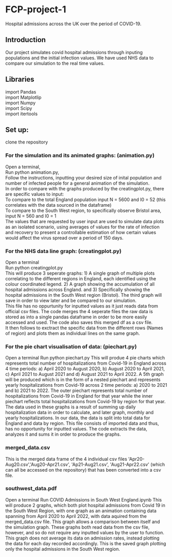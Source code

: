 # FCP-project-1
Hospital admissions across the UK over the period of COVID-19. 

## Introduction
Our project simulates covid hospital admissions through inputing populations and the initial infection values. We have used NHS data to compare our simulation to the real time values.

## Libraries
import Pandas <br />
import Matplotlip <br />
import Numpy <br />
import Scipy <br />
import itertools <br />

## Set up:
clone the repository

### For the simulation and its animated graphs: (animation.py)
Open a terminal, <br />
Run python animation.py, <br />
Follow the instructions, inputting your desired size of inital population and number of infected people for a general animation of the simulation. <br />
In order to compare with the graphs produced by the creatingplot.py, there are specific values to input: <br />
To compare to the total England population input N = 5600 and I0 = 52 (this correlates with the data sourced in the dataframe) <br />
To compare to the South West region, to specifically observe Bristol area, input N = 560 and I0 = 1 <br />
The values that are requested by user input are used to simulate data plots as an isolated scenario, using averages of values for the rate of infection and recovery to present a controllable estimation of how certain values would affect the virus spread over a period of 150 days.

### For the NHS data line graph: (creatingplot.py)
Open a terminal <br />
Run python creatingplot.py <br />
This will produce 3 seperate graphs: 1) A single graph of multiple plots correlating to the different regions in England, each identified using the colour coordinated legend. 2) A graph showing the accumulation of all hospital admissions across England. and 3) Specifically showing the hospital admissions in the South West region (Bristol). The third graph will save in order to view later and be compared to our simulation. <br />
This file has no oppurtunity for inputted values as it just reads data from official csv files. The code merges the 4 seperate files the raw data is stored as into a single pandas dataframe in order to be more easily accessed and used. The code also saves this merged df as a csv file. <br /> 
It then follows to exctract the specific data from the different rows (Names of region) and plots them as individual lines on the same graph. 

### For the pie chart visualisation of data: (piechart.py)
Open a terminal
Run python piechart.py
This will produe 4 pie charts which represents total number of hospitalizations from Covid-19 in England across 4 time periods: a) April 2020 to August 2020, b) August 2020 to April 2021, c) April 2021 to August 2021 and d) August 2021 to April 2022.
A 5th graph will be produced which is in the form of a nested piechart and represents yearly hospitalizations from Covid-19 across 2 time periods: a) 2020 to 2021 and b) 2021 to 2022. The outer piechart represents total number of hospitalizations from Covid-19 in England for that year while the inner piechart reflects total hospitalizations from Covid-19 by region for that year.
The data used in these graphs is a result of summing up daily hospitalization data in order to calculate, and later graph, monthly and yearly hospitalizations. In our data, the data is split into total data for England and data by region.
This file consists of imported data and thus, has no opportunity for inputted values. The code extracts the data, analyzes it and sums it in order to produce the graphs.

### merged_data.csv
This is the merged data frame of the 4 individual csv files 'Apr20-Aug20.csv','Aug20-Apr21.csv', 'Ap21-Aug21.csv', 'Aug21-Apr22.csv' (which can all be accessed on the repository) that has been converted into a csv file. 

### southwest_data.pdf
Open a terminal 
Run COVID Admissions in South West England.ipynb
This will produce 2 graphs, which both plot hospital admissions from Covid 19 in the South West Region, with one graph as an animation containing data spanning from April 2020 to April 2022, with data aquired from the merged_data.csv file. This graph allows a comparison between itself and the simulation graph. These graphs both read data from the csv file, however, and so do not require any inputted values by the user to function. This graph does not average its data on admission rates, instead plotting the data for each day recorded accordingly. 
This is the saved graph plotting only the hospital admissions in the South West region. 
